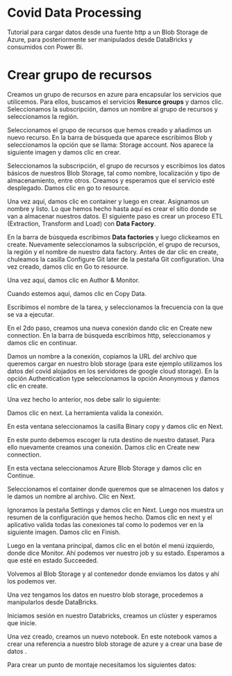 # Covid Data Processing
Tutorial para cargar datos desde una fuente http a un Blob Storage de Azure, para posteriormente ser manipulados desde DataBricks y consumidos con Power Bi.

# Crear grupo de recursos
Creamos un grupo de recursos en azure para encapsular los servicios que utilicemos. Para ellos, buscamos el servicios **Resurce groups** y damos clic. 
Seleccionamos la subscripción, damos un nombre al grupo de recursos y seleccionamos la región.

Seleccionamos el grupo de recursos que hemos creado y añadimos un nuevo recurso. En la barra de búsqueda que aparece escribimos Blob y seleccionamos la opción que se llama: Storage account. Nos aparece la siguiente imagen y damos clic en crear.

Seleccionamos la subscripción, el grupo de recursos y escribimos los datos básicos de nuestros Blob Storage, tal como nombre, localización y tipo de almacenamiento, entre otros. Creamos y esperamos que el servicio esté desplegado. Damos clic en go to resource. 

Una vez aquí, damos clic en container y luego en crear. Asignamos un nombre y listo. Lo que hemos hecho hasta aquí es crear el sitio donde se van a almacenar nuestros datos. El siguiente paso es crear un proceso ETL (Extraction, Transform and Load) con **Data Factory**.


En la barra de búsqueda escribimos **Data factories** y luego clickeamos en create. Nuevamente seleccionamos la subscripción, el grupo de recursos, la región y el nombre de nuestro data factory. Antes de dar clic en create, chuleamos la casilla Configure Git later de la pestaña Git configuration. Una vez creado, damos clic en Go to resource.

Una vez aquí, damos clic en Author & Monitor. 

Cuando estemos aquí, damos clic en Copy Data.


Escribimos el nombre de la tarea, y seleccionamos la frecuencia con la que se va a ejecutar.

En el 2do paso, creamos una nueva conexión dando clic en Create new connection. En la barra de búsqueda escribimos http, seleccionamos y damos clic en continuar. 

Damos un nombre a la conexión, copiamos la URL del archivo que queremos cargar en nuestro blob storage (para este ejemplo utilizamos los datos del covid alojados en los servidores de google cloud storage). En la opción Authentication type seleccionamos la opción Anonymous y damos clic en create. 

Una vez hecho lo anterior, nos debe salir lo siguiente:

Damos clic en next. La herramienta valida la conexión. 

En esta ventana seleccionamos la casilla Binary copy y damos clic en Next. 


En este punto debemos escoger la ruta destino de nuestro dataset. Para ello nuevamente creamos una conexión. Damos clic en Create new connection. 

En esta vectana seleccionamos Azure Blob Storage y damos clic en Continue. 


Seleccionamos el container donde queremos que se almacenen los datos y le damos un nombre al archivo. Clic en Next. 

Ignoramos la pestaña Settings y damos clic en Next. Luego nos muestra un resumen de la configuración que hemos hecho. Damos clic en next y el aplicativo valida todas las conexiones tal como lo podemos ver en la siguiente imagen. Damos clic en Finish. 



Luego en la ventana principal, damos clic en el botón el menú izquierdo, donde dice Monitor. Ahí podemos ver nuestro job y su estado. Esperamos a que esté en estado Succeeded. 

Volvemos al Blob Storage y al contenedor donde enviamos los datos y ahí los podemos ver. 



Una vez tengamos los datos en nuestro blob storage, procedemos a manipularlos desde DataBricks.

Iniciamos sesión en nuestro Databricks, creamos un clúster y esperamos que inicie. 


Una vez creado, creamos un nuevo notebook. En este notebook vamos a crear una referencia a nuestro blob storage de azure y a crear una base de datos .




Para crear un punto de montaje necesitamos los siguientes datos:





